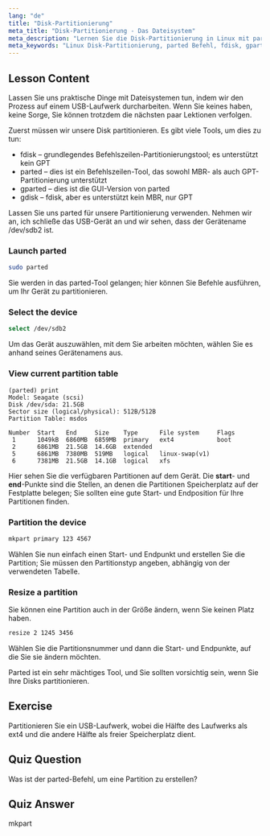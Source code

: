 ```yaml
---
lang: "de"
title: "Disk-Partitionierung"
meta_title: "Disk-Partitionierung - Das Dateisystem"
meta_description: "Lernen Sie die Disk-Partitionierung in Linux mit parted. Verstehen Sie, wie man Disks partitioniert, auswählt, anzeigt und in der Größe ändert. Beginnen Sie mit diesem anfängerfreundlichen Leitfaden!"
meta_keywords: "Linux Disk-Partitionierung, parted Befehl, fdisk, gparted, Linux Tutorial, Linux für Anfänger, Disk-Management, Linux Leitfaden"
---
```


## Lesson Content

Lassen Sie uns praktische Dinge mit Dateisystemen tun, indem wir den Prozess auf einem USB-Laufwerk durcharbeiten. Wenn Sie keines haben, keine Sorge, Sie können trotzdem die nächsten paar Lektionen verfolgen.

Zuerst müssen wir unsere Disk partitionieren. Es gibt viele Tools, um dies zu tun:

- fdisk – grundlegendes Befehlszeilen-Partitionierungstool; es unterstützt kein GPT
- parted – dies ist ein Befehlszeilen-Tool, das sowohl MBR- als auch GPT-Partitionierung unterstützt
- gparted – dies ist die GUI-Version von parted
- gdisk – fdisk, aber es unterstützt kein MBR, nur GPT

Lassen Sie uns parted für unsere Partitionierung verwenden. Nehmen wir an, ich schließe das USB-Gerät an und wir sehen, dass der Gerätename /dev/sdb2 ist.

### Launch parted

```bash
sudo parted
```

Sie werden in das parted-Tool gelangen; hier können Sie Befehle ausführen, um Ihr Gerät zu partitionieren.

### Select the device

```bash
select /dev/sdb2
```

Um das Gerät auszuwählen, mit dem Sie arbeiten möchten, wählen Sie es anhand seines Gerätenamens aus.

### View current partition table

```plaintext
(parted) print
Model: Seagate (scsi)
Disk /dev/sda: 21.5GB
Sector size (logical/physical): 512B/512B
Partition Table: msdos

Number  Start   End     Size    Type      File system     Flags
 1      1049kB  6860MB  6859MB  primary   ext4            boot
 2      6861MB  21.5GB  14.6GB  extended
 5      6861MB  7380MB  519MB   logical   linux-swap(v1)
 6      7381MB  21.5GB  14.1GB  logical   xfs
```

Hier sehen Sie die verfügbaren Partitionen auf dem Gerät. Die **start**- und **end**-Punkte sind die Stellen, an denen die Partitionen Speicherplatz auf der Festplatte belegen; Sie sollten eine gute Start- und Endposition für Ihre Partitionen finden.

### Partition the device

```bash
mkpart primary 123 4567
```

Wählen Sie nun einfach einen Start- und Endpunkt und erstellen Sie die Partition; Sie müssen den Partitionstyp angeben, abhängig von der verwendeten Tabelle.

### Resize a partition

Sie können eine Partition auch in der Größe ändern, wenn Sie keinen Platz haben.

```bash
resize 2 1245 3456
```

Wählen Sie die Partitionsnummer und dann die Start- und Endpunkte, auf die Sie sie ändern möchten.

Parted ist ein sehr mächtiges Tool, und Sie sollten vorsichtig sein, wenn Sie Ihre Disks partitionieren.

## Exercise

Partitionieren Sie ein USB-Laufwerk, wobei die Hälfte des Laufwerks als ext4 und die andere Hälfte als freier Speicherplatz dient.

## Quiz Question

Was ist der parted-Befehl, um eine Partition zu erstellen?

## Quiz Answer

mkpart
